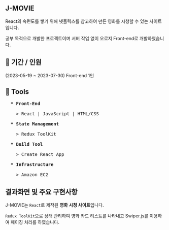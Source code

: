 
## J-MOVIE
<p>React의 숙련도를 쌓기 위해 넷플릭스를 참고하여 만든 영화를 시청할 수 있는 사이트입니다.</p>
<p>공부 목적으로 개발한 프로젝트이며 서버 작업 없이 오로지 Front-end로 개발하였습니다.</p>

## :calendar: 기간 / 인원
<p> (2023-05-19 ~ 2023-07-30) Front-end 1인 </p>

<!--
## :pushpin: 개발 목적
* React를 공부할 목적으로 제가 좋아하는 넷플릭스 사이트를 비슷하게 구현해봤습니다.<br>
* React의 숙련도를 쌓기 위해서 개발한 프로젝트이며 서버 작업 없이 오로지 프론트엔드로 개발하였습니다.
-->
## :hammer: Tools
<pre>
  <Strong>* Front-End</Strong><br>
    > React | JavaScript | HTML/CSS<br>
  <Strong>* State Management</Strong><br>
    > Redux ToolKit<br>
  <Strong>* Build Tool</Strong><br>
    > Create React App<br>
  <Strong>* Infrastructure</Strong><br>
    > Amazon EC2
</pre>
## 결과화면 및 주요 구현사항
<p>J-MOVIE는 <code>React</code>로 제작된 <strong>영화 시청 사이트</strong>입니다.</p>
<p><code>Redux ToolKit</code>으로 상태 관리하여 영화 카드 리스트를 나타내고 Swiper.js를 이용하여 페이징 처리를 하였습니다.</p>



<!--
## <div align="center">[2023] 영화 시청 사이트 개발 :movie_camera:</div>
<div align="center">
  넷플릭스를 참고하여 개발된 사이트로 넷플릭스를 한 번이라도 사용해 본 경험이 있다면 익숙한 UI로 쉽게 사용 가능합니다.<br>
  React의 숙련도를 쌓기 위해서 프로젝트를 시작하였으며 서버 작업 없이 오로지 프론트 엔드로만 개발되었습니다.
</div>
-->